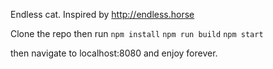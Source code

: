 Endless cat. Inspired by http://endless.horse

Clone the repo then run
`npm install`
`npm run build`
`npm start`

then navigate to localhost:8080 and enjoy forever.